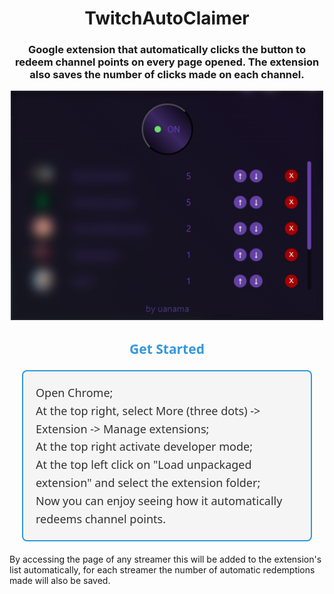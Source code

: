<h1 align="center">TwitchAutoClaimer</h1>
<h3 align="center">Google extension that automatically clicks the button to redeem channel points on every page opened. The extension also saves the number of clicks made on each channel.</h3>
<div align="center">
  <img alt="screenshot.png" width="500" src="https://github.com/LorenzoA98/TwitchAutoCLaimer/blob/main/screenshot.png">
</div>

<div style="text-align: center; margin-bottom: 20px;">
  <h2 style="font-family: 'Segoe UI', Tahoma, Geneva, Verdana, sans-serif; color: #3498db; margin-bottom: 10px;">Get Started</h2>
</div>

<ol style="list-style: none; padding: 0; font-family: 'Segoe UI', Tahoma, Geneva, Verdana, sans-serif; font-size: 18px; line-height: 1.6; color: #333; background-color: #f5f5f5; border: 2px solid #3498db; border-radius: 8px; padding: 20px; margin: 20px;">
  <li>Open Chrome;</li>
  <li>At the top right, select More (three dots) -&gt; Extension -&gt; Manage extensions;</li>
  <li>At the top right activate developer mode;</li>
  <li>At the top left click on "Load unpackaged extension" and select the extension folder;</li>
  <li>Now you can enjoy seeing how it automatically redeems channel points.</li>
</ol>

By accessing the page of any streamer this will be added to the extension's list automatically, for each streamer the number of automatic redemptions made will also be saved.
